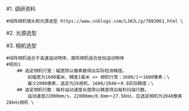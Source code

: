 #1. 调研资料

    #线阵相机镜头和光源选型 https://www.cnblogs.com/LJWJL/p/7083061.html \
    
#2. 光源选型

#3. 相机选型

    #线阵相机适合于高速运动物体，面阵相机适合低俗运动物体
    #规则1
        ## 选定相机行宽：幅宽除以像素数得出实际检测精度。
            如幅宽为1600毫米、精度1毫米 => 相机行宽：1600/1＝1600像素；\
            最少2000像素，选定为2k相机，1600/2048＝0.8实际精度；\
        ## 选定相机行数：每秒运动速度长度除以精度得出每秒扫描行数。 
            运动速度22000mm/s，22000mm/0.8mm＝27.5KHz，应选定相机为2048像素28kHz相机 \



